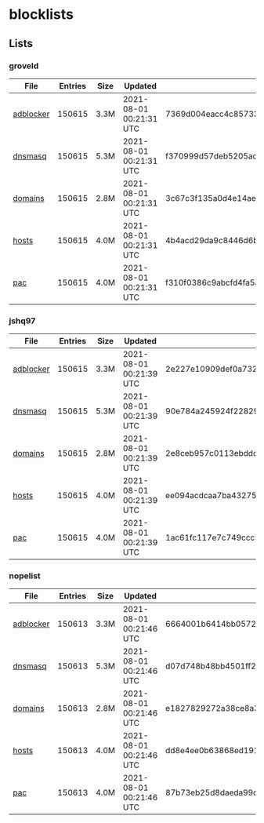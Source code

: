 # blocklists

## Lists

### groveld

|File|Entries|Size|Updated|Hash|
|-|-|-|-|-|
|[adblocker](https://raw.githubusercontent.com/groveld/blocklists/lists/groveld/adblocker.txt)|150615|3.3M|2021-08-01 00:21:31 UTC|7369d004eacc4c85733851e696a186f9e83903cd894350a746a70a742ebdfd9d|
|[dnsmasq](https://raw.githubusercontent.com/groveld/blocklists/lists/groveld/dnsmasq.txt)|150615|5.3M|2021-08-01 00:21:31 UTC|f370999d57deb5205ac4392a66303df5b9f34d7d8c5f73e255ece5a2f60925c9|
|[domains](https://raw.githubusercontent.com/groveld/blocklists/lists/groveld/domains.txt)|150615|2.8M|2021-08-01 00:21:31 UTC|3c67c3f135a0d4e14ae7b4ed7e751c784dee28b7ac4e32b3bbe929137fd0151a|
|[hosts](https://raw.githubusercontent.com/groveld/blocklists/lists/groveld/hosts.txt)|150615|4.0M|2021-08-01 00:21:31 UTC|4b4acd29da9c8446d6b61b0daf0cf39b94b9dd2a4cb3a49a47fe7540506e4a3f|
|[pac](https://raw.githubusercontent.com/groveld/blocklists/lists/groveld/pac.txt)|150615|4.0M|2021-08-01 00:21:31 UTC|f310f0386c9abcfd4fa5a03af8c22df1e94872817b53e694bad5dee536feaadd|

### jshq97

|File|Entries|Size|Updated|Hash|
|-|-|-|-|-|
|[adblocker](https://raw.githubusercontent.com/groveld/blocklists/lists/jshq97/adblocker.txt)|150615|3.3M|2021-08-01 00:21:39 UTC|2e227e10909def0a73261579d295c0882b55c6f5cf0a6447b5a13e651f6e13f3|
|[dnsmasq](https://raw.githubusercontent.com/groveld/blocklists/lists/jshq97/dnsmasq.txt)|150615|5.3M|2021-08-01 00:21:39 UTC|90e784a245924f228298d4a5d0f38a4ac0a2234809201de2f05ee53d39637da3|
|[domains](https://raw.githubusercontent.com/groveld/blocklists/lists/jshq97/domains.txt)|150615|2.8M|2021-08-01 00:21:39 UTC|2e8ceb957c0113ebddc10aec1276425da2d762726a5983765a503b78265e8e1b|
|[hosts](https://raw.githubusercontent.com/groveld/blocklists/lists/jshq97/hosts.txt)|150615|4.0M|2021-08-01 00:21:39 UTC|ee094acdcaa7ba43275f8a578d3be89335dbdbc36536395d3694d3848fb5e316|
|[pac](https://raw.githubusercontent.com/groveld/blocklists/lists/jshq97/pac.txt)|150615|4.0M|2021-08-01 00:21:39 UTC|1ac61fc117e7c749ccc58cf377f5b2c79b18712065642e965a34dd87d76d75cd|

### nopelist

|File|Entries|Size|Updated|Hash|
|-|-|-|-|-|
|[adblocker](https://raw.githubusercontent.com/groveld/blocklists/lists/nopelist/adblocker.txt)|150613|3.3M|2021-08-01 00:21:46 UTC|6664001b6414bb057237ecf63e22ce0a93d34ba73084509b1a6b545ff1076e45|
|[dnsmasq](https://raw.githubusercontent.com/groveld/blocklists/lists/nopelist/dnsmasq.txt)|150613|5.3M|2021-08-01 00:21:46 UTC|d07d748b48bb4501ff21dc5ddd2b8329a2c004e6aaaeec3b0dcaf78a8289693c|
|[domains](https://raw.githubusercontent.com/groveld/blocklists/lists/nopelist/domains.txt)|150613|2.8M|2021-08-01 00:21:46 UTC|e1827829272a38ce8a3d5f87857a489de6da4e361ebdd31117ff98b365eeecd8|
|[hosts](https://raw.githubusercontent.com/groveld/blocklists/lists/nopelist/hosts.txt)|150613|4.0M|2021-08-01 00:21:46 UTC|dd8e4ee0b63868ed191158201241dcedd7e78e206a90517f946f75705c8fc3f6|
|[pac](https://raw.githubusercontent.com/groveld/blocklists/lists/nopelist/pac.txt)|150613|4.0M|2021-08-01 00:21:46 UTC|87b73eb25d8daeda99c64352f958d748290805d84473afc5abde4f5fb95df9a6|

